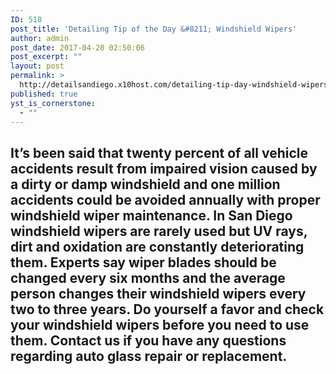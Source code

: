 ```yaml
---
ID: 518
post_title: 'Detailing Tip of the Day &#8211; Windshield Wipers'
author: admin
post_date: 2017-04-20 02:50:06
post_excerpt: ""
layout: post
permalink: >
  http://detailsandiego.x10host.com/detailing-tip-day-windshield-wipers/
published: true
yst_is_cornerstone:
  - ""
---
```

<h2>It’s been said that twenty percent of all vehicle accidents result from impaired vision caused by a dirty or damp windshield and one million accidents could be avoided annually with proper windshield wiper maintenance. In San Diego windshield wipers are rarely used but UV rays, dirt and oxidation are constantly deteriorating them. Experts say wiper blades should be changed every six months and the average person changes their windshield wipers every two to three years. Do yourself a favor and check your windshield wipers before you need to use them. Contact us if you have any questions regarding auto glass repair or replacement.</h2>